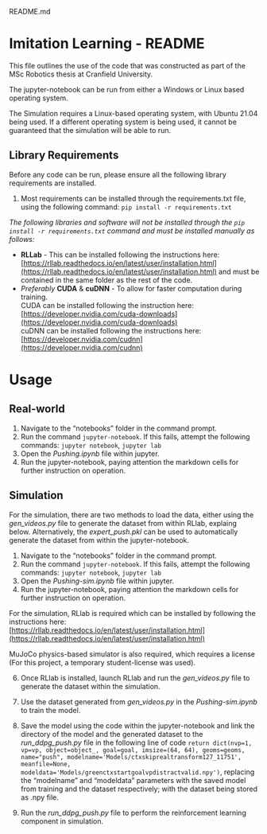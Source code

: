 ﻿   README.md 

Imitation Learning - README
===========================

This file outlines the use of the code that was constructed as part of the MSc Robotics thesis at Cranfield University.

The jupyter-notebook can be run from either a Windows or Linux based operating system.

The Simulation requires a Linux-based operating system, with Ubuntu 21.04 being used. If a different operating system is being used, it cannot be guaranteed that the simulation will be able to run.

Library Requirements
--------------------
Before any code can be run, please ensure all the following library requirements are installed.

1. Most requirements can be installed through the requirements.txt file, using the following command: `pip install -r requirements.txt`

_The following libraries and software will not be installed through the `pip install -r requirements.txt` command and must be installed manually as follows:_

*   **RLLab** - This can be installed following the instructions here: [https://rllab.readthedocs.io/en/latest/user/installation.html](https://rllab.readthedocs.io/en/latest/user/installation.html) and must be contained in the same folder as the rest of the code.
*   _Preferably_ **CUDA** & **cuDNN** - To allow for faster computation during training.  
    CUDA can be installed following the instruction here: [https://developer.nvidia.com/cuda-downloads](https://developer.nvidia.com/cuda-downloads)  
    cuDNN can be installed following the instructions here: [https://developer.nvidia.com/cudnn](https://developer.nvidia.com/cudnn)

Usage
=====

Real-world
----------

1.  Navigate to the “notebooks” folder in the command prompt.
2.  Run the command `jupyter-notebook`. If this fails, attempt the following commands: `jupyter notebook`, `jupyter lab`
3.  Open the _Pushing.ipynb_ file within jupyter.
4.  Run the jupyter-notebook, paying attention the markdown cells for further instruction on operation.

Simulation
----------

For the simulation, there are two methods to load the data, either using the _gen\_videos.py_ file to generate the dataset from within RLlab, explaing below. Alternatively, the _expert\_push.pkl_ can be used to automatically generate the dataset from within the jupyter-notebook.

1.  Navigate to the “notebooks” folder in the command prompt.
2.  Run the command `jupyter-notebook`. If this fails, attempt the following commands: `jupyter notebook`, `jupyter lab`
3.  Open the _Pushing-sim.ipynb_ file within jupyter.
4.  Run the jupyter-notebook, paying attention the markdown cells for further instruction on operation.

For the simulation, RLlab is required which can be installed by following the instructions here: [https://rllab.readthedocs.io/en/latest/user/installation.html](https://rllab.readthedocs.io/en/latest/user/installation.html) 

MuJoCo physics-based simulator is also required, which requires a license (For this project, a temporary student-license was used).

6. Once RLlab is installed, launch RLlab and run the _gen\_videos.py_ file to generate the dataset within the simulation.
   
7. Use the dataset generated from _gen\_videos.py_ in the _Pushing-sim.ipynb_ to train the model.
   
8. Save the model using the code within the jupyter-notebook and link the directory of the model and the generated dataset to the _run\_ddpg\_push.py_ file in the following line of code `return dict(nvp=1, vp=vp, object=object_, goal=goal, imsize=(64, 64), geoms=geoms, name="push", modelname='Models/ctxskiprealtransform127_11751', meanfile=None, modeldata='Models/greenctxstartgoalvpdistractvalid.npy')`, replacing the “modelname” and “modeldata” parameters with the saved model from training and the dataset respectively; with the dataset being stored as .npy file.
    
9. Run the _run\_ddpg\_push.py_ file to perform the reinforcement learning component in simulation.
